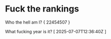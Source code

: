 # Fuck the rankings

Who the hell am I?
{ 22454507 }

What fucking year is it?
[ 2025-07-07T12:36:40Z ]
